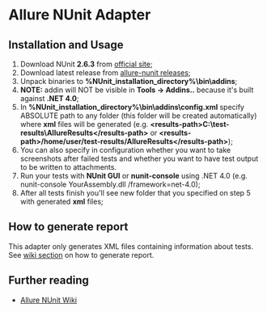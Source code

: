 # Allure NUnit Adapter

## Installation and Usage

 1. Download NUnit **2.6.3** from [official site](http://www.nunit.org/);
 2. Download latest release from [allure-nunit releases](https://github.com/allure-framework/allure-nunit/releases);
 3. Unpack binaries to **%NUnit_installation_directory%\bin\addins**;
 4. **NOTE:** addin will NOT be visible in **Tools -> Addins..** because it's built against **.NET 4.0**;
 5. In **%NUnit_installation_directory%\bin\addins\config.xml** specify ABSOLUTE path to any folder (this folder will be created automatically) where **xml** files will be generated (e.g. **&lt;results-path>C:\test-results\AllureResults&lt;/results-path>** or **&lt;results-path>/home/user/test-results/AllureResults&lt;/results-path>**);
 6. You can also specify in configuration whether you want to take screenshots after failed tests and whether you want to have test output to be written to attachments.
 7. Run your tests with **NUnit GUI** or **nunit-console** using .NET 4.0 (e.g. nunit-console YourAssembly.dll /framework=net-4.0);
 8. After all tests finish you'll see new folder that you specified on step 5 with generated **xml** files;

## How to generate report
This adapter only generates XML files containing information about tests. See [wiki section](https://github.com/allure-framework/allure-core/wiki#generating-report) on how to generate report.

## Further reading
 * [Allure NUnit Wiki](https://github.com/allure-framework/allure-csharp-commons/wiki)
